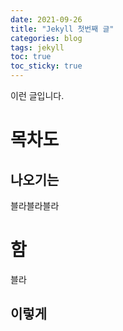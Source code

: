 ```yaml
---
date: 2021-09-26
title: "Jekyll 첫번째 글"
categories: blog
tags: jekyll
toc: true  
toc_sticky: true 
---
```


이런 글입니다.

# 목차도
## 나오기는
블라블라블라
# 함
블라
## 이렇게